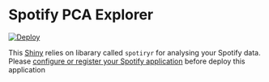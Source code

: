 # Spotify PCA Explorer

[![Deploy](https://www.herokucdn.com/deploy/button.svg)](https://heroku.com/deploy/)

This [Shiny](http://shiny.rstudio.com/) relies on libarary called `spotiryr` for analysing your Spotify data.  
Please [configure or register your Spotify application](https://developer.spotify.com/documentation/general/guides/app-settings/) before deploy this application
